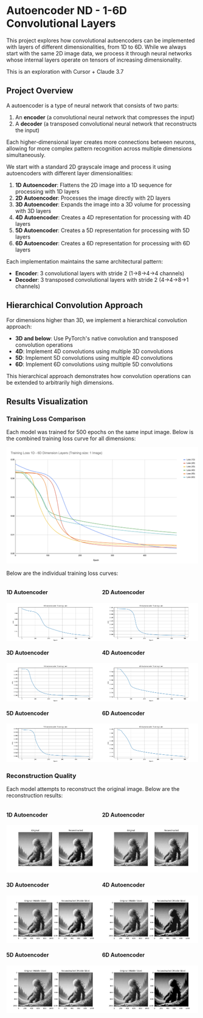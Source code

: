 # Autoencoder ND - 1-6D Convolutional Layers

This project explores how convolutional autoencoders can be implemented with layers of different dimensionalities, from 1D to 6D. While we always start with the same 2D image data, we process it through neural networks whose internal layers operate on tensors of increasing dimensionality.

This is an exploration with Cursor + Claude 3.7

## Project Overview

A autoencoder is a type of neural network that consists of two parts:
1. An **encoder** (a convolutional neural network that compresses the input)
2. A **decoder** (a transposed convolutional neural network that reconstructs the input)

Each higher-dimensional layer creates more connections between neurons, allowing for more complex pattern recognition across multiple dimensions simultaneously.

We start with a standard 2D grayscale image and process it using autoencoders with different layer dimensionalities:

1. **1D Autoencoder**: Flattens the 2D image into a 1D sequence for processing with 1D layers
2. **2D Autoencoder**: Processes the image directly with 2D layers
3. **3D Autoencoder**: Expands the image into a 3D volume for processing with 3D layers
4. **4D Autoencoder**: Creates a 4D representation for processing with 4D layers
5. **5D Autoencoder**: Creates a 5D representation for processing with 5D layers
6. **6D Autoencoder**: Creates a 6D representation for processing with 6D layers

Each implementation maintains the same architectural pattern:
- **Encoder**: 3 convolutional layers with stride 2 (1→8→4→4 channels)
- **Decoder**: 3 transposed convolutional layers with stride 2 (4→4→8→1 channels)

## Hierarchical Convolution Approach

For dimensions higher than 3D, we implement a hierarchical convolution approach:

- **3D and below**: Use PyTorch's native convolution and transposed convolution operations
- **4D**: Implement 4D convolutions using multiple 3D convolutions
- **5D**: Implement 5D convolutions using multiple 4D convolutions
- **6D**: Implement 6D convolutions using multiple 5D convolutions

This hierarchical approach demonstrates how convolution operations can be extended to arbitrarily high dimensions.

## Results Visualization

### Training Loss Comparison

Each model was trained for 500 epochs on the same input image. Below is the combined training loss curve for all dimensions:

![Combined Training Loss](training_loss.png)

Below are the individual training loss curves:

<div style="display: flex; flex-wrap: wrap;">
  <div style="flex: 50%;">
    <h4>1D Autoencoder</h4>
    <img src="1d/training_loss.png" alt="1D Training Loss" style="width: 100%;">
  </div>
  <div style="flex: 50%;">
    <h4>2D Autoencoder</h4>
    <img src="2d/training_loss.png" alt="2D Training Loss" style="width: 100%;">
  </div>
</div>

<div style="display: flex; flex-wrap: wrap;">
  <div style="flex: 50%;">
    <h4>3D Autoencoder</h4>
    <img src="3d/training_loss.png" alt="3D Training Loss" style="width: 100%;">
  </div>
  <div style="flex: 50%;">
    <h4>4D Autoencoder</h4>
    <img src="4d/training_loss.png" alt="4D Training Loss" style="width: 100%;">
  </div>
</div>

<div style="display: flex; flex-wrap: wrap;">
  <div style="flex: 50%;">
    <h4>5D Autoencoder</h4>
    <img src="5d/training_loss.png" alt="5D Training Loss" style="width: 100%;">
  </div>
  <div style="flex: 50%;">
    <h4>6D Autoencoder</h4>
    <img src="6d/training_loss.png" alt="6D Training Loss" style="width: 100%;">
  </div>
</div>

### Reconstruction Quality

Each model attempts to reconstruct the original image. Below are the reconstruction results:

<div style="display: flex; flex-wrap: wrap;">
  <div style="flex: 50%;">
    <h4>1D Autoencoder</h4>
    <img src="1d/reconstructed.png" alt="1D Reconstruction" style="width: 100%;">
  </div>
  <div style="flex: 50%;">
    <h4>2D Autoencoder</h4>
    <img src="2d/reconstructed.png" alt="2D Reconstruction" style="width: 100%;">
  </div>
</div>

<div style="display: flex; flex-wrap: wrap;">
  <div style="flex: 50%;">
    <h4>3D Autoencoder</h4>
    <img src="3d/reconstructed.png" alt="3D Reconstruction" style="width: 100%;">
  </div>
  <div style="flex: 50%;">
    <h4>4D Autoencoder</h4>
    <img src="4d/reconstructed.png" alt="4D Reconstruction" style="width: 100%;">
  </div>
</div>

<div style="display: flex; flex-wrap: wrap;">
  <div style="flex: 50%;">
    <h4>5D Autoencoder</h4>
    <img src="5d/reconstructed.png" alt="5D Reconstruction" style="width: 100%;">
  </div>
  <div style="flex: 50%;">
    <h4>6D Autoencoder</h4>
    <img src="6d/reconstructed.png" alt="6D Reconstruction" style="width: 100%;">
  </div>
</div>
